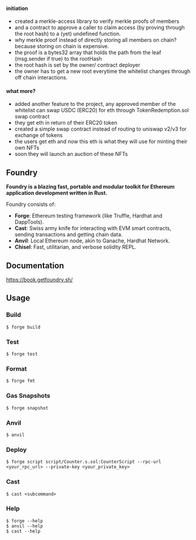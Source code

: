 #### initiation
- created a merkle-access library to verify merkle proofs of members
- and a contract to approve a caller to claim access (by proving through the root hash) to a (yet) undefined function.
- why merkle proof instead of directly storing all members on chain? because storing on chain is expensive.
- the proof is a bytes32 array that holds the path from the leaf (msg.sender if true) to the rootHash
- the root hash is set by the owner/ contract deployer
- the owner has to get a new root everytime the whitelist changes through off chain interactions.

#### what more? 
- added another feature to the project, any approved member of the whitelist can swap USDC (ERC20) for eth through TokenRedemption.sol swap contract
- they get eth in return of their ERC20 token
- created a simple swap contract instead of routing to uniswap v2/v3 for exchange of tokens
- the users get eth and now this eth is what they will use for minting their own NFTs
- soon they will launch an auction of these NFTs 





## Foundry

**Foundry is a blazing fast, portable and modular toolkit for Ethereum application development written in Rust.**

Foundry consists of:

-   **Forge**: Ethereum testing framework (like Truffle, Hardhat and DappTools).
-   **Cast**: Swiss army knife for interacting with EVM smart contracts, sending transactions and getting chain data.
-   **Anvil**: Local Ethereum node, akin to Ganache, Hardhat Network.
-   **Chisel**: Fast, utilitarian, and verbose solidity REPL.

## Documentation

https://book.getfoundry.sh/

## Usage

### Build

```shell
$ forge build
```

### Test

```shell
$ forge test
```

### Format

```shell
$ forge fmt
```

### Gas Snapshots

```shell
$ forge snapshot
```

### Anvil

```shell
$ anvil
```

### Deploy

```shell
$ forge script script/Counter.s.sol:CounterScript --rpc-url <your_rpc_url> --private-key <your_private_key>
```

### Cast

```shell
$ cast <subcommand>
```

### Help

```shell
$ forge --help
$ anvil --help
$ cast --help
```
